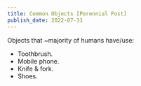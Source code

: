 ```yaml
---
title: Common Objects [Perennial Post]
publish_date: 2022-07-31
---
```


Objects that ~majority of humans have/use:

- Toothbrush.
- Mobile phone.
- Knife & fork.
- Shoes.   
